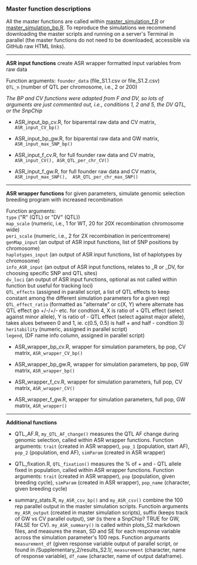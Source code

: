 ### Master function descriptions   

All the master functions are called within [master_simulation_f.R](https://github.com/etaagen/dissertation_chapter_4/blob/main/Supplementary_1/master_simulation_f.R) or [master_simulation_bp.R](https://github.com/etaagen/dissertation_chapter_4/blob/main/Supplementary_1/master_simulation_bp.R). To reproduce the simulations we recommend downloading the master scripts and running on a server's Terminal in parallel (the master functions do not need to be downloaded, accessible via GitHub raw HTML links).  

---- 

**ASR input functions** create ASR wrapper formatted input variables from raw data    

Function arguments: 
`founder_data` (file_S1.1.csv or file_S1.2.csv)   
`QTL_n` (number of QTL per chromosome, i.e., 2 or 200)     

*The BP and CV functions were adapted from F and DV, so lots of arguments are just commented out, i.e., conditions 1, 2 and 5, the DV QTL, or the SnpChip*   

* ASR_input_bp_cv.R, for biparental raw data and CV matrix, `ASR_input_CV_bp()`  

* ASR_input_bp_gw.R, for biparental raw data and GW matrix, `ASR_input_max_SNP_bp()`  

* ASR_input_f_cv.R,  for full founder raw data and CV matrix, `ASR_input_CV(), ASR_QTL_per_chr_CV()`  

* ASR_input_f_gw.R,  for full founder raw data and CV matrix, `ASR_input_max_SNP(),  ASR_QTL_per_chr_max_SNP()`   

---- 

**ASR wrapper functions** for given parameters, simulate genomic selection breeding program with increased recombination   

Function arguments:   
`type` ("R" (QTL) or "DV" (QTL))    
`map_scale` (numeric, i.e., 1 for WT, 20 for 20X recombination chromosome wide)   
`peri_scale` (numeric, i.e., 2 for 2X recombination in pericentromere)   
`genMap_input` (an output of ASR input functions, list of SNP positions by chromosome)  
`haplotypes_input` (an output of ASR input functions, list of haplotypes by chromosome)  
`info_ASR_input` (an output of ASR input functions, relates to _R or _DV, for choosing specific SNP and QTL sites)   
`dv_loci` (an output of ASR input functions, optional as not called within function but useful for tracking loci)  
`QTL_effects` (assigned in parallel script, a list of QTL effects to keep constant among the different simulation parameters for a given rep)  
`QTL_effect_ratio` (formatted as "alternate" or c(X, Y) where alternate has QTL effect go +/-/+/- etc. for condtion 4, X is ratio of + QTL effect (select against minor allele), Y is ratio of - QTL effect (select against major allele), takes alues between 0 and 1, ie. c(0.5, 0.5) is half + and half - condtion 3)   
`heritability` (numeric, assigned in parallel script)  
`legend`, (DF name info column, assigned in parallel script)  

* ASR_wrapper_bp_cv.R, wrapper for simulation parameters, bp pop, CV matrix, `ASR_wrapper_CV_bp()`   

* ASR_wrapper_bp_gw.R, wrapper for simulation parameters, bp pop, GW matrix, `ASR_wrapper_bp()`     

* ASR_wrapper_f_cv.R, wrapper for simulation parameters, full pop, CV matrix, `ASR_wrapper_CV()`   

* ASR_wrapper_f_gw.R, wrapper for simulation parameters, full pop, GW matrix, `ASR_wrapper()`  

---- 

**Additional functions**  

* QTL_AF.R, `my_QTL_AF_change()` measures the QTL AF change during genomic selection, called within ASR wrapper functions. Function arguments: `trait` (created in ASR wrapper), `pop_1` (population, start AF), `pop_2` (population, end AF), `simParam` (created in ASR wrapper)  

* QTL_fixation.R, `QTL_fixation()` measures the % of + and - QTL allele fixed in population, called within ASR wrapper functions. Function arguments: `trait` (created in ASR wrapper), `pop` (population, given breeding cycle), `simParam` (created in ASR wrapper), `pop_name` (character, given breeding cycle)   

* summary_stats.R, `my_ASR_csv_bp()` and `my_ASR_csv()` combine the 100 rep parallel output in the master simulation scripts. Functioin arguments `my_ASR_output` (created in master simulation scripts), suffix (keeps track of GW vs CV parallel output), `SNP` (is there a SnpChip? TRUE for GW, FALSE for CV). `my_ASR_summary()` is called within plots_S2 markdown files, and measures the mean, SD and SE for each response variable across the simulation parameter's 100 reps. Function argumants `measurement_df` (given response variable output of parallel script, or found in /Supplementary_2/results_S2.1/, `measurement` (character, name of response variable), `df_name` (character, name of output dataframe).  
